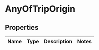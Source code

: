 # AnyOfTripOrigin

## Properties
Name | Type | Description | Notes
------------ | ------------- | ------------- | -------------
